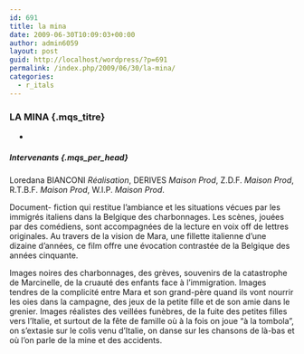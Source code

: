 ```yaml
---
id: 691
title: la mina
date: 2009-06-30T10:09:03+00:00
author: admin6059
layout: post
guid: http://localhost/wordpress/?p=691
permalink: /index.php/2009/06/30/la-mina/
categories:
  - r_itals
---
```

### LA MINA {.mqs_titre}

<div id="div_disp">
  <ul class="mqs_dis">
    <li style="margin: 2px 0pt 0pt 10px; padding: 0pt; text-indent: -6px; list-style-image: url(/mqs/img/sup/video_m.gif);">
      <strong></strong>
    </li>
  </ul>
</div>

##### Intervenants {.mqs_per_head}

<p class="mqs_per">
  Loredana BIANCONI <em>Réalisation</em>, DERIVES <em>Maison Prod</em>, Z.D.F. <em>Maison Prod</em>, R.T.B.F. <em>Maison Prod</em>, W.I.P. <em>Maison Prod</em>.
</p>

<p class="mqs_not">
  Document- fiction qui restitue l&#8217;ambiance et les situations vécues par les immigrés italiens dans la Belgique des charbonnages. Les scènes, jouées par des comédiens, sont accompagnées de la lecture en voix off de lettres originales. Au travers de la vision de Mara, une fillette italienne d&#8217;une dizaine d&#8217;années, ce film offre une évocation contrastée de la Belgique des années cinquante.
</p>

<p class="mqs_not">
  Images noires des charbonnages, des grèves, souvenirs de la catastrophe de Marcinelle, de la cruauté des enfants face à l&#8217;immigration. Images tendres de la complicité entre Mara et son grand-père quand ils vont nourrir les oies dans la campagne, des jeux de la petite fille et de son amie dans le grenier. Images réalistes des veillées funèbres, de la fuite des petites filles vers l&#8217;Italie, et surtout de la fête de famille où à la fois on joue &#8220;à la tombola&#8221;, on s&#8217;extasie sur le colis venu d&#8217;Italie, on danse sur les chansons de là-bas et où l&#8217;on parle de la mine et des accidents.
</p>